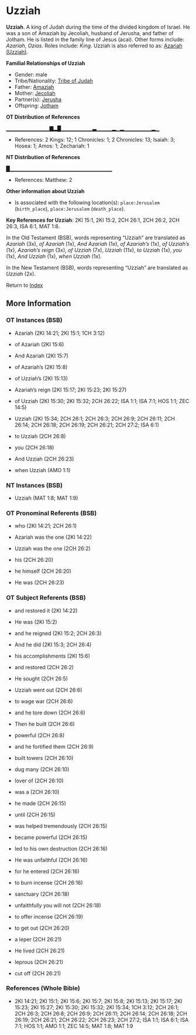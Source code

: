 # Uzziah
**Uzziah**. 
A king of Judah during the time of the divided kingdom of Israel. He was a son of Amaziah by Jecoliah, husband of Jerusha, and father of Jotham. He is listed in the family line of Jesus (acai). 
Other forms include: 
*Azariah*, *Ozias*. 
Roles include: 
_King_. 
Uzziah is also referred to as: 
[Azariah (Uzziah)](Azariah.22.md). 




**Familial Relationships of Uzziah**


* Gender: male
* Tribe/Nationality: [Tribe of Judah](../../../groups/md/acai/Judah.md)
* Father: [Amaziah](Amaziah.md)
* Mother: [Jecoliah](Jecoliah.md)
* Partner(s): [Jerusha](Jerusha.md)
* Offspring: [Jotham](Jotham.2.md)


**OT Distribution of References**

▁▁▁▁▁▁▁▁▁▁▁▇▂█▁▁▁▁▁▁▁▁▃▁▁▁▁▂▁▂▁▁▁▁▁▁▁▂▁
* References: 2 Kings: 12; 1 Chronicles: 1; 2 Chronicles: 13; Isaiah: 3; Hosea: 1; Amos: 1; Zechariah: 1

**NT Distribution of References**

█▁▁▁▁▁▁▁▁▁▁▁▁▁▁▁▁▁▁▁▁▁▁▁▁▁▁
* References: Matthew: 2





**Other information about Uzziah**


* Is associated with the following location(s): 
`place:Jerusalem` (`birth_place`), `place:Jerusalem` (`death_place`). 


**Key References for Uzziah**: 
2KI 15:1, 2KI 15:2, 2CH 26:1, 2CH 26:2, 2CH 26:3, ISA 6:1, MAT 1:8. 


In the Old Testament (BSB), words representing “Uzziah” are translated as 
*Azariah* (3x), *of Azariah* (1x), *And Azariah* (1x), *of Azariah’s* (1x), *of Uzziah’s* (1x), *Azariah’s reign* (3x), *of Uzziah* (7x), *Uzziah* (11x), *to Uzziah* (1x), *you* (1x), *And Uzziah* (1x), *when Uzziah* (1x). 


In the New Testament (BSB), words representing “Uzziah” are translated as 
*Uzziah* (2x). 


Return to [Index](00-Index.md)

## More Information

### OT Instances (BSB)

* Azariah (2KI 14:21; 2KI 15:1; 1CH 3:12)

* of Azariah (2KI 15:6)

* And Azariah (2KI 15:7)

* of Azariah’s (2KI 15:8)

* of Uzziah’s (2KI 15:13)

* Azariah’s reign (2KI 15:17; 2KI 15:23; 2KI 15:27)

* of Uzziah (2KI 15:30; 2KI 15:32; 2CH 26:22; ISA 1:1; ISA 7:1; HOS 1:1; ZEC 14:5)

* Uzziah (2KI 15:34; 2CH 26:1; 2CH 26:3; 2CH 26:9; 2CH 26:11; 2CH 26:14; 2CH 26:18; 2CH 26:19; 2CH 26:21; 2CH 27:2; ISA 6:1)

* to Uzziah (2CH 26:8)

* you (2CH 26:18)

* And Uzziah (2CH 26:23)

* when Uzziah (AMO 1:1)



### NT Instances (BSB)

* Uzziah (MAT 1:8; MAT 1:9)



### OT Pronominal Referents (BSB)

* who (2KI 14:21; 2CH 26:1)

* Azariah was the one (2KI 14:22)

* Uzziah was the one (2CH 26:2)

* his (2CH 26:20)

* he himself (2CH 26:20)

* He was (2CH 26:23)



### OT Subject Referents (BSB)

* and restored it (2KI 14:22)

* He was (2KI 15:2)

* and he reigned (2KI 15:2; 2CH 26:3)

* And he did (2KI 15:3; 2CH 26:4)

* his accomplishments (2KI 15:6)

* and restored (2CH 26:2)

* He sought (2CH 26:5)

* Uzziah went out (2CH 26:6)

* to wage war (2CH 26:6)

* and he tore down (2CH 26:6)

* Then he built (2CH 26:6)

* powerful (2CH 26:8)

* and he fortified them (2CH 26:9)

* built towers (2CH 26:10)

* dug many (2CH 26:10)

* lover of (2CH 26:10)

* was a (2CH 26:10)

* he made (2CH 26:15)

* until (2CH 26:15)

* was helped tremendously (2CH 26:15)

* became powerful (2CH 26:15)

* led to his own destruction (2CH 26:16)

* He was unfaithful (2CH 26:16)

* for he entered (2CH 26:16)

* to burn incense (2CH 26:16)

* sanctuary (2CH 26:18)

* unfaithfully you will not (2CH 26:18)

* to offer incense (2CH 26:19)

* to get out (2CH 26:20)

* a leper (2CH 26:21)

* He lived (2CH 26:21)

* leprous (2CH 26:21)

* cut off (2CH 26:21)



### References (Whole Bible)

* 2KI 14:21; 2KI 15:1; 2KI 15:6; 2KI 15:7; 2KI 15:8; 2KI 15:13; 2KI 15:17; 2KI 15:23; 2KI 15:27; 2KI 15:30; 2KI 15:32; 2KI 15:34; 1CH 3:12; 2CH 26:1; 2CH 26:3; 2CH 26:8; 2CH 26:9; 2CH 26:11; 2CH 26:14; 2CH 26:18; 2CH 26:19; 2CH 26:21; 2CH 26:22; 2CH 26:23; 2CH 27:2; ISA 1:1; ISA 6:1; ISA 7:1; HOS 1:1; AMO 1:1; ZEC 14:5; MAT 1:8; MAT 1:9



